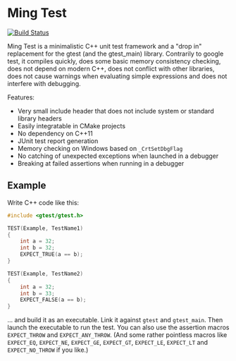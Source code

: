 
# Ming Test

[![Build Status](http://xaws6t1emwa2m5pr.myfritz.net:8080/buildStatus/icon?job=craflin%2Fmingtest%2Fmaster)](http://xaws6t1emwa2m5pr.myfritz.net:8080/job/craflin/job/mingtest/job/master/)

Ming Test is a minimalistic C++ unit test framework and a "drop in" replacement for the gtest (and the gtest_main) library. Contrarily to google test, it compiles quickly, does some basic memory consistency checking, does not depend on modern C++, does not conflict with other libraries, does not cause warnings when evaluating simple expressions and does not interfere with debugging.

Features:
* Very small include header that does not include system or standard library headers
* Easily integratable in CMake projects
* No dependency on C++11
* JUnit test report generation
* Memory checking on Windows based on `_CrtSetDbgFlag`
* No catching of unexpected exceptions when launched in a debugger
* Breaking at failed assertions when running in a debugger

## Example

Write C++ code like this:

```cpp
#include <gtest/gtest.h>

TEST(Example, TestName1)
{
    int a = 32;
    int b = 32;
    EXPECT_TRUE(a == b);
}

TEST(Example, TestName2)
{
    int a = 32;
    int b = 33;
    EXPECT_FALSE(a == b);
}
```

... and build it as an executable. Link it against `gtest` and `gtest_main`. Then launch the executable to run the test. You can also use the assertion macros `EXPECT_THROW` and `EXPECT_ANY_THROW`. (And some rather pointless macros like `EXPECT_EQ`, `EXPECT_NE`, `EXPECT_GE`, `EXPECT_GT`, `EXPECT_LE`, `EXPECT_LT` and `EXPECT_NO_THROW` if you like.)
